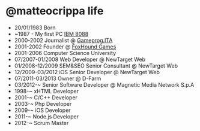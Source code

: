 @matteocrippa life
===============

- 20/01/1983 Born
- ~1987 - My first PC [IBM 8088](http://it.wikipedia.org/wiki/PC_IBM)
- 2000-2002 Journalist @ [Gameprog.ITA](http://gameprog.it)
- 2001-2002 Founder @ [FoxHound Games](http://web.tiscalinet.it/macchianera/bottega/articoli/intsh.htm#FOXHOUND)
- 2001-2006 Computer Science University
- 07/2007-01/2008 Web Developer @ NewTarget Web
- 01/2008-12/2009 SEM&SEO Senior Consultant @ NewTarget Web
- 12/2009-03/2012 iOS Senior Developer @ NewTarget Web
- 07/2011-03/2013 Owner @ D-Farm
- 03/2012-~ Senior Software Developer @ Magnetic Media Network S.p.A
- 1998-~ xHTML Developer
- 2001-~ C/C++ Developer
- 2003-~ Php Developer
- 2009-~ iOS Developer
- 2011-~ Node.js Developer
- 2012-~ Scrum Master